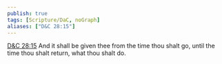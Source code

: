 ```yaml
---
publish: true
tags: [Scripture/DaC, noGraph]
aliases: ["D&C 28:15"]
---
```

[D&C 28:15](https://churchofjesuschrist.org/study/scriptures/dc-testament/dc/28?lang=eng&id=p15#p15) And it shall be given thee from the time thou shalt go, until the time thou shalt return, what thou shalt do.
